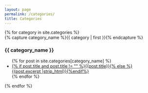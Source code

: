 ```yaml
---
layout: page
permalink: /categories/
title: Categories
---
```



<div id="archives">
{% for category in site.categories %}
  <div class="archive-group">
    {% capture category_name %}{{ category | first }}{% endcapture %}
    <a name="{{ category_name | slugize }}"></a>
    <h3 class="category-head">{{ category_name }}</h3>
    <ul>
    {% for post in site.categories[category_name] %}
      <li><a href="{{ site.baseurl }}{{ post.url }}">{% if post.title and post.title != "" %}{{post.title}}{% else %}{{post.excerpt |strip_html}}{%endif%}</a></li>
    {% endfor %}
    </ul>
  </div>
{% endfor %}
</div>